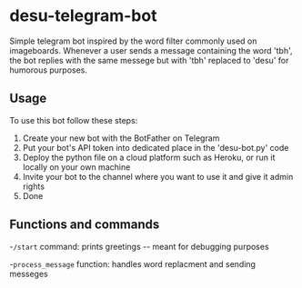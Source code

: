 # desu-telegram-bot
Simple telegram bot inspired by the word filter commonly used on imageboards. Whenever a user sends a message containing the word 'tbh', the bot replies with the same messege but with 'tbh' replaced to 'desu' for humorous purposes.
## Usage 
To use this bot follow these steps:
1. Create your new bot with the BotFather on Telegram
2. Put your bot's API token into dedicated place in the 'desu-bot.py' code
3. Deploy the python file on a cloud platform such as Heroku, or run it locally on your own machine
4. Invite your bot to the channel where you want to use it and give it admin rights
5. Done
## Functions and commands 
-```/start``` command: prints greetings -- meant for debugging purposes

-```process_message``` function: handles word replacment and sending messeges
